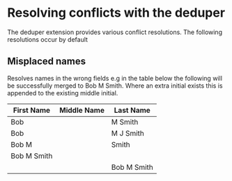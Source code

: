 # Resolving conflicts with the deduper

The  deduper extension provides various  conflict resolutions. The  following resolutions occur by default

## Misplaced names

Resolves names in the  wrong  fields e.g in the  table below  the following will be
successfully merged to Bob M Smith. Where an extra initial exists this is appended to the
existing middle initial.

|First Name|Middle Name|Last Name|
|-----------|-----------|-----------|
|Bob | | M Smith|
|Bob | | M J  Smith|
|Bob M | | Smith|
|Bob M  Smith |||
|  |  |Bob M  Smith |

